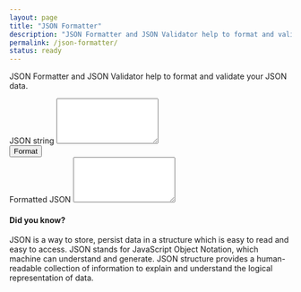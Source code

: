 ```yaml
---
layout: page
title: "JSON Formatter"
description: "JSON Formatter and JSON Validator help to format and validate your JSON data."
permalink: /json-formatter/
status: ready
---
```


JSON Formatter and JSON Validator help to format and validate your JSON data.

<form>
  <div class="form-group">
    <label for="inputContainer">JSON string</label>
    <textarea class="form-control" id="inputContainer" rows="5"></textarea>
  </div>
  <button id="actionBtn" type="button" class="btn btn-primary">Format</button>
  <br>
  <div class="form-group">
    <label for="outputContainer">Formatted JSON</label>
    <textarea class="form-control" id="outputContainer" rows="5"></textarea>
  </div>
</form>

<script>
  document.getElementById('actionBtn').onclick = function() {
    var inputData = document.getElementById('inputContainer').value;
    var outputData = JSON.stringify(JSON.parse(inputData), null, 2);
    document.getElementById('outputContainer').value = outputData;
  };
</script>

#### Did you know?

JSON is a way to store, persist data in a structure which is easy to read and easy to access. JSON stands for JavaScript Object Notation, which machine can understand and generate. JSON structure provides a human-readable collection of information to explain and understand the logical representation of data.
